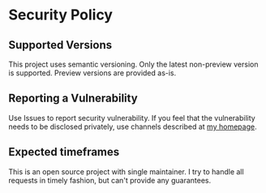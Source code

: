# Security Policy

## Supported Versions

This project uses semantic versioning. Only the latest non-preview version is supported. Preview versions are provided as-is.

## Reporting a Vulnerability

Use Issues to report security vulnerability. If you feel that the vulnerability needs to be disclosed privately, use channels described at [my homepage](https://www.rider.cz/#contact).


## Expected timeframes

This is an open source project with single maintainer. I try to handle all requests in timely fashion, but can't provide any guarantees.
